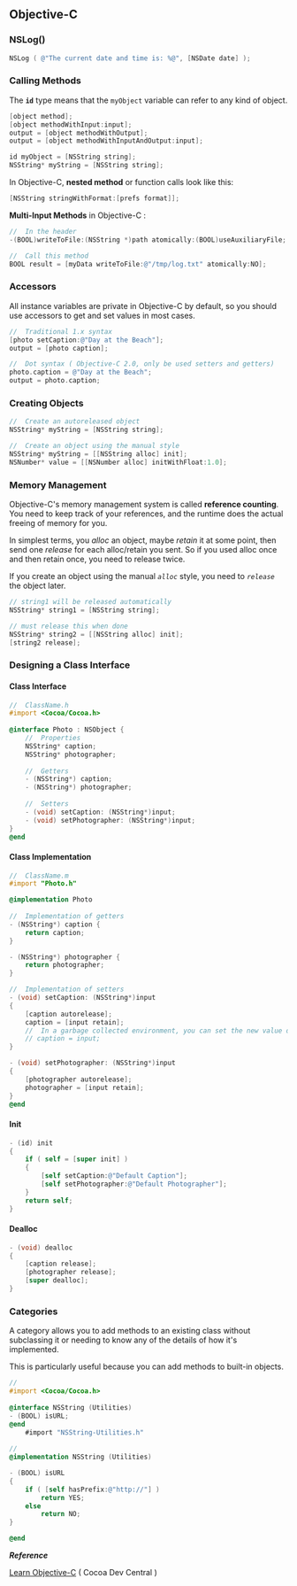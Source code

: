 ## Objective-C

### NSLog() 

```objective-c
NSLog ( @"The current date and time is: %@", [NSDate date] );
```



### Calling Methods

The **`id`** type means that the `myObject` variable can refer to any kind of object.

```objective-c
[object method];
[object methodWithInput:input];
output = [object methodWithOutput];
output = [object methodWithInputAndOutput:input];

id myObject = [NSString string];
NSString* myString = [NSString string];
```

In Objective-C, **nested method** or function calls look like this:

```objective-c
[NSString stringWithFormat:[prefs format]];
```

**Multi-Input Methods** in Objective-C :

```objective-c
//	In the header
-(BOOL)writeToFile:(NSString *)path atomically:(BOOL)useAuxiliaryFile;

//	Call this method
BOOL result = [myData writeToFile:@"/tmp/log.txt" atomically:NO];
```



### Accessors

All instance variables are private in Objective-C by default, so you should use accessors to get and set values in most cases.

```objective-c
//	Traditional 1.x syntax
[photo setCaption:@"Day at the Beach"];
output = [photo caption];

//	Dot syntax ( Objective-C 2.0, only be used setters and getters)
photo.caption = @"Day at the Beach";
output = photo.caption;
```



### Creating Objects

```objective-c
//	Create an autoreleased object
NSString* myString = [NSString string];

//	Create an object using the manual style
NSString* myString = [[NSString alloc] init];
NSNumber* value = [[NSNumber alloc] initWithFloat:1.0];
```



### Memory Management

Objective-C's memory management system is called **reference counting**. You need to keep track of your references, and the runtime does the actual freeing of memory for you. 

In simplest terms, you *alloc* an object, maybe *retain* it at some point, then send one *release* for each alloc/retain you sent. So if you used alloc once and then retain once, you need to release twice.

If you create an object using the manual *`alloc`* style, you need to *`release`* the object later. 

```objective-c
// string1 will be released automatically
NSString* string1 = [NSString string];

// must release this when done
NSString* string2 = [[NSString alloc] init];
[string2 release];
```



### Designing a Class Interface

#### Class Interface

```objective-c
//	ClassName.h
#import <Cocoa/Cocoa.h>
    
@interface Photo : NSObject {
    //	Properties
    NSString* caption;
    NSString* photographer;
    
    //	Getters
    - (NSString*) caption;
    - (NSString*) photographer;
    
    //	Setters
    - (void) setCaption: (NSString*)input;
	- (void) setPhotographer: (NSString*)input;
}
@end
```

#### Class Implementation

```objective-c
//	ClassName.m
#import "Photo.h"

@implementation Photo
    
//	Implementation of getters
- (NSString*) caption {
    return caption;
}

- (NSString*) photographer {
    return photographer;
}

//	Implementation of setters
- (void) setCaption: (NSString*)input
{
    [caption autorelease];
    caption = [input retain];
    //	In a garbage collected environment, you can set the new value directly.
    // caption = input;
}

- (void) setPhotographer: (NSString*)input
{
    [photographer autorelease];
    photographer = [input retain];
}
@end
```



#### Init

```objective-c
- (id) init
{
    if ( self = [super init] )
    {
        [self setCaption:@"Default Caption"];
        [self setPhotographer:@"Default Photographer"];
    }
    return self;
}
```



#### Dealloc

```objective-c
- (void) dealloc
{
    [caption release];
    [photographer release];
    [super dealloc];
}
```



### Categories

A category allows you to add methods to an existing class without subclassing it or needing to know any of the details of how it's implemented. 

This is particularly useful because you can add methods to built-in objects. 

```objective-c
//	
#import <Cocoa/Cocoa.h>
            
@interface NSString (Utilities)
- (BOOL) isURL;
@end
    #import "NSString-Utilities.h"
    
//             
@implementation NSString (Utilities)

- (BOOL) isURL
{
    if ( [self hasPrefix:@"http://"] )
        return YES;
    else
        return NO;
}

@end
```



***Reference***

[Learn Objective-C](http://cocoadevcentral.com/d/learn_objectivec/) ( Cocoa Dev Central )


